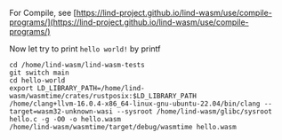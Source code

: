 For Compile, see [https://lind-project.github.io/lind-wasm/use/compile-programs/](https://lind-project.github.io/lind-wasm/use/compile-programs/)

Now let try to print `hello world!` by printf

```
cd /home/lind-wasm/lind-wasm-tests
git switch main
cd hello-world
export LD_LIBRARY_PATH=/home/lind-wasm/wasmtime/crates/rustposix:$LD_LIBRARY_PATH
/home/clang+llvm-16.0.4-x86_64-linux-gnu-ubuntu-22.04/bin/clang --target=wasm32-unknown-wasi --sysroot /home/lind-wasm/glibc/sysroot hello.c -g -O0 -o hello.wasm
/home/lind-wasm/wasmtime/target/debug/wasmtime hello.wasm
```
